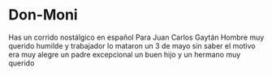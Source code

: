 # Don-Moni
Has un corrido nostálgico en español Para Juan Carlos Gaytán Hombre muy querido humilde y trabajador lo mataron un 3 de mayo sin saber el motivo era muy alegre un padre excepcional un buen hijo y un hermano muy querido 
